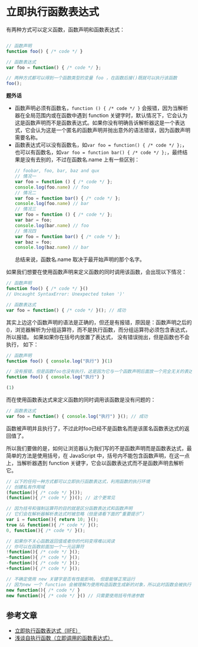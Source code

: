 # 立即执行函数表达式

有两种方式可以定义函数，函数声明和函数表达式：

```JavaScript

// 函数声明
function foo() { /* code */ }

// 函数表达式
var foo = function() { /* code */ };

// 两种方式都可以得到一个函数类型的变量 foo ，在函数后接()既就可以执行该函数
foo();
```

**题外话**  
- 函数声明必须有函数名，`function () { /* code */ }` 会报错，因为当解析器在全局范围内或在函数中遇到 function 关键字时，默认情况下，它会认为这是函数声明而不是函数表达式。如果你没有明确告诉解析器这是一个表达式，它会认为这是一个匿名的函数声明并抛出意外的语法错误，因为函数声明需要名称。
- 函数表达式可以没有函数名，如`var foo = function() { /* code */ };`，也可以有函数名，如`var foo = function bar() { /* code */ };`，最终结果是没有去别的，不过在函数名.name 上有一些区别：
    ```JavaScript
    // foobar, foo, bar, baz and qux
    // 情况一
    var foo = function () { /* code */ };
    console.log(foo.name) // foo
    // 情况二
    var foo = function bar() { /* code */ };
    console.log(foo.name) // bar
    // 情况三
    var foo = function () { /* code */ };
    var bar = foo;
    console.log(bar.name) // foo
    // 情况四
    var foo = function bar() { /* code */ };
    var baz = foo;
    console.log(baz.name) // bar
    ```
  总结来说，函数名.name 取决于最开始声明的那个名字。


如果我们想要在使用函数声明来定义函数的同时调用该函数，会出现以下情况：
```JavaScript
// 函数声明
function foo() { /* code */ }()
// Uncaught SyntaxError: Unexpected token ')'

// 函数表达式
var foo = function() { /* code */ }(); // 成功
```

其实上边这个函数声明的语法是正确的，但还是有报错，原因是：函数声明之后的 ()，浏览器解析为分组运算符，而不是执行函数，而分组运算符必须包含表达式，所以报错。 如果如果你在括号内放置了表达式， 没有错误抛出，但是函数也不会执行， 如下：

```JavaScript
// 函数声明
function foo() { console.log("执行") }(1)

// 没有报错，但是函数foo也没有执行，这是因为它与一个函数声明后面放一个完全无关的表达式是一样的:
function foo() { console.log("执行") }

(1)
```

而在使用函数表达式来定义函数的同时调用该函数是没有问题的：
```JavaScript
// 函数表达式
var foo = function() { console.log("执行") }(); // 成功
```
函数被声明并且执行了，不过此时foo已经不是函数名而是该匿名函数表达式的返回值了。

所以我们要做的是，如何让浏览器认为我们写的不是函数声明而是函数表达式，最简单的方法是使用括号，在 JavaScript 中，括号内不能包含函数声明，在这一点上，当解析器遇到 function 关键字，它会以函数表达式而不是函数声明去解析它。

```JavaScript
// 以下的任何一种方式都可以立即执行函数表达式，利用函数的执行环境
// 创建私有作用域
(function(){ /* code */ }()); 
(function(){ /* code */ })(); // 这个更常见

// 因为括号和强制运算符的目的就是区分函数表达式和函数声明
// 它们会在解析器解析表达式时被忽略（但是请看下面的“重要提示”）
var i = function(){ return 10; }();
true && function(){ /* code */ }();
0, function(){ /* code */ }();

// 如果你不关心函数返回值或者你的代码变得难以阅读
// 你可以在函数前面加一个一元运算符
!function(){ /* code */ }();
~function(){ /* code */ }();
-function(){ /* code */ }();
+function(){ /* code */ }();

// 不确定使用 new 关键字是否有性能影响， 但是能够正常运行
// 因为new 一个 function 会被理解为使用构造函数生成新的对象，所以此时函数会被执行
new function(){ /* code */ }
new function(){ /* code */ }() // 只需要使用括号传递参数
```


## 参考文章
- [立即执行函数表达式（IIFE）](https://www.cnblogs.com/nzbin/p/5713406.html)
- [浅谈自执行函数（立即调用的函数表达式）](https://www.jianshu.com/p/c64bfbcd34c3)